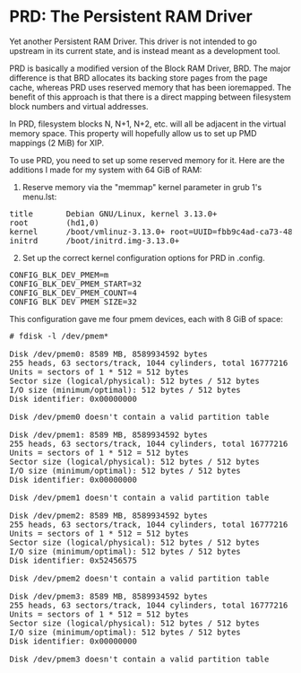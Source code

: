PRD: The Persistent RAM Driver
==============================

Yet another Persistent RAM Driver.  This driver is not intended to go upstream
in its current state, and is instead meant as a development tool.

PRD is basically a modified version of the Block RAM Driver, BRD.  The major
difference is that BRD allocates its backing store pages from the page cache,
whereas PRD uses reserved memory that has been ioremapped.  The benefit of this
approach is that there is a direct mapping between filesystem block numbers and
virtual addresses.

In PRD, filesystem blocks N, N+1, N+2, etc. will all be adjacent in the virtual
memory space.  This property will hopefully allow us to set up PMD mappings (2
MiB) for XIP.

To use PRD, you need to set up some reserved memory for it.  Here are the
additions I made for my system with 64 GiB of RAM:

1. Reserve memory via the "memmap" kernel parameter in grub 1's menu.lst:

<pre>
title		Debian GNU/Linux, kernel 3.13.0+
root		(hd1,0)
kernel		/boot/vmlinuz-3.13.0+ root=UUID=fbb9c4ad-ca73-481d-affc-b0230f262333 ro memmap=32G$32G
initrd		/boot/initrd.img-3.13.0+
</pre>

2. Set up the correct kernel configuration options for PRD in .config.

<pre>
CONFIG_BLK_DEV_PMEM=m
CONFIG_BLK_DEV_PMEM_START=32
CONFIG_BLK_DEV_PMEM_COUNT=4
CONFIG_BLK_DEV_PMEM_SIZE=32
</pre>

This configuration gave me four pmem devices, each with 8 GiB of space:

<pre>
# fdisk -l /dev/pmem*

Disk /dev/pmem0: 8589 MB, 8589934592 bytes
255 heads, 63 sectors/track, 1044 cylinders, total 16777216 sectors
Units = sectors of 1 * 512 = 512 bytes
Sector size (logical/physical): 512 bytes / 512 bytes
I/O size (minimum/optimal): 512 bytes / 512 bytes
Disk identifier: 0x00000000

Disk /dev/pmem0 doesn't contain a valid partition table

Disk /dev/pmem1: 8589 MB, 8589934592 bytes
255 heads, 63 sectors/track, 1044 cylinders, total 16777216 sectors
Units = sectors of 1 * 512 = 512 bytes
Sector size (logical/physical): 512 bytes / 512 bytes
I/O size (minimum/optimal): 512 bytes / 512 bytes
Disk identifier: 0x00000000

Disk /dev/pmem1 doesn't contain a valid partition table

Disk /dev/pmem2: 8589 MB, 8589934592 bytes
255 heads, 63 sectors/track, 1044 cylinders, total 16777216 sectors
Units = sectors of 1 * 512 = 512 bytes
Sector size (logical/physical): 512 bytes / 512 bytes
I/O size (minimum/optimal): 512 bytes / 512 bytes
Disk identifier: 0x52456575

Disk /dev/pmem2 doesn't contain a valid partition table

Disk /dev/pmem3: 8589 MB, 8589934592 bytes
255 heads, 63 sectors/track, 1044 cylinders, total 16777216 sectors
Units = sectors of 1 * 512 = 512 bytes
Sector size (logical/physical): 512 bytes / 512 bytes
I/O size (minimum/optimal): 512 bytes / 512 bytes
Disk identifier: 0x00000000

Disk /dev/pmem3 doesn't contain a valid partition table
</pre>
